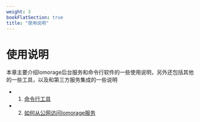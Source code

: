 ```yaml
---
weight: 3
bookFlatSection: true
title: "使用说明"
---
```


# 使用说明

本章主要介绍lomorage后台服务和命令行软件的一些使用说明，另外还包括其他的一些工具，以及和第三方服务集成的一些说明

 - 1. [命令行工具](docs/Usage/lomorage-client/)

 - 2. [如何从公网访问lomorage服务](docs/Usage/external-access/)
